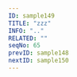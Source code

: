 ```yaml
---
ID: sample149
TITLE: "zzz"
INFO: ".."
RELATED: ""
seqNo: 65
prevID: sample148
nextID: sample150
---
```

